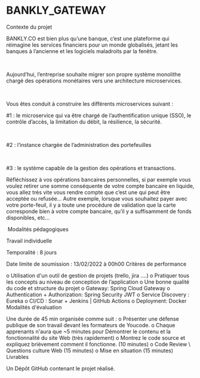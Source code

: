 # BANKLY_GATEWAY

Contexte du projet

BANKLY.CO est bien plus qu’une banque, c’est une plateforme qui réimagine les services financiers pour un monde globalisés, jetant les banques à l’ancienne et les logiciels maladroits par la fenêtre.

​

Aujourd’hui, l’entreprise souhaite migrer son propre système monolithe chargé des opérations monétaires vers une architecture microservices.

​

Vous êtes conduit à construire les différents microservices suivant :

#1 : le microservice qui va être chargé de l’authentification unique (SSO), le contrôle d’accès, la limitation du débit, la résilience, la sécurité.

​

#2 : l’instance chargée de l’administration des portefeuilles

​

#3 : le système capable de la gestion des opérations et transactions.

Réfléchissez à vos opérations bancaires personnelles, si par exemple vous voulez retirer une somme conséquente de votre compte bancaire en liquide, vous allez très vite vous rendre compte que c’est une qui peut être acceptée ou refusée… Autre exemple, lorsque vous souhaitez payer avec votre porte-feuil, il y a toute une procédure de validation que la carte corresponde bien à votre compte bancaire, qu’il y a suffisamment de fonds disponibles, etc…

​
Modalités pédagogiques

Travail individuelle

Temporalité : 8 jours

Date limite de soumission : 13/02/2022 à 00h00
Critères de performance

o  Utilisation d'un outil de gestion de projets (trello, jira ....)
o  Pratiquer tous les concepts au niveau de conception de l’application
o  Une bonne qualité du code et structure du projet
o  Gateway: Spring Cloud Gateway
o  Authentication + Authorization: Spring Security JWT
o  Service Discovery : Eureka
o  CI/CD : Sonar + Jenkins | GitHub Actions
o  Deployment: Docker
Modalités d'évaluation

Une durée de 45 min organisée comme suit :
o  Présenter une défense publique de son travail devant les formateurs de Youcode.
o  Chaque apprenants n'aura que ~5 minutes pour Démontrer le contenu et la fonctionnalité du site Web (très rapidement)
o  Montrez le code source et expliquez brièvement comment il fonctionne. (10 minutes)
o  Code Review \ Questions culture Web (15 minutes)
o  Mise en situation (15 minutes)
Livrables

Un Dépôt GitHub contenant le projet réalisé.
